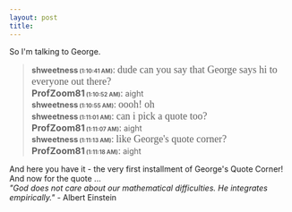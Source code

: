 ```yaml
---
layout: post
title: 
---
```


So I'm talking to George.

<blockquote>
<b>shweetness<font size=1> (1:10:41 AM)</b></font><font size=3>:</font> <font face="Jargon SSi" size=4>dude can you say that George says hi to everyone out there?</font><br>
<b><font size=3>ProfZoom81</font><font size=1> (1:10:52 AM)</b></font><font size=3>:</font> aight<br>
<b>shweetness<font size=1> (1:10:55 AM)</b></font><font size=3>:</font> <font face="Jargon SSi" size=4>oooh! oh</font><br>
<b>shweetness<font size=1> (1:11:01 AM)</b></font><font size=3>:</font> <font face="Jargon SSi" size=4>can i pick a quote too?</font><br>
<b><font size=3>ProfZoom81</font><font size=1> (1:11:07 AM)</b></font><font size=3>:</font> aight<br>
<b>shweetness<font size=1> (1:11:13 AM)</b></font><font size=3>:</font> <font face="Jargon SSi" size=4>like George's quote corner?</font><br>
<b><font size=3>ProfZoom81</font><font size=1> (1:11:18 AM)</b></font><font size=3>:</font> aight<br>

</blockquote>
And here you have it - the very first installment of George's Quote Corner! And now for the quote ...<br>
<i>"God does not care about our mathematical difficulties. He integrates empirically."</i> - Albert Einstein
